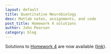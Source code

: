 ```yaml
---
layout: default
title: Quantitative Neurobiology
desc: Matlab notes, assignments, and code
post_title: Homework 4 solutions
author: John Pearson
category: blog
---
```

Solutions to [Homework 4](http://jmxpearson.com/matlab-neurobio/exercises/week-4-homework-dynamic-decisions.html) are now available ([link](https://github.com/jmxpearson/matlab-neurobio/blob/master/week4/hwk4.m)).
